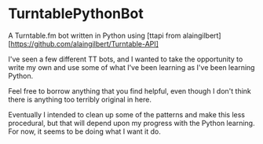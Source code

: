 TurntablePythonBot
==================

A Turntable.fm bot written in Python using [ttapi from alaingilbert][https://github.com/alaingilbert/Turntable-API]

I've seen a few different TT bots, and I wanted to take the opportunity to write my own and use some of what I've been learning as I've been learning Python.

Feel free to borrow anything that you find helpful, even though I don't think there is anything too terribly original in here. 

Eventually I intended to clean up some of the patterns and make this less procedural, but that will depend upon my progress with the Python learning. For now, it seems to be doing what I want it do.
